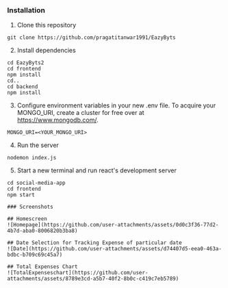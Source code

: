 ### Installation
1) Clone this repository  
```
git clone https://github.com/pragatitanwar1991/EazyByts
```
2) Install dependencies  
```
cd EazyByts2  
cd frontend
npm install
cd..
cd backend
npm install
```
3) Configure environment variables in your new .env file. To acquire your MONGO_URI, create a cluster for free over at https://www.mongodb.com/.
```
MONGO_URI=<YOUR_MONGO_URI> 
```
4) Run the server
```
nodemon index.js
```
5) Start a new terminal and run react's development server
```
cd social-media-app
cd frontend
npm start

### Screenshots

## Homescreen
![Homepage](https://github.com/user-attachments/assets/0d0c3f36-77d2-4b7d-aba0-8006820b3ba8)

## Date Selection for Tracking Expense of particular date
![Date](https://github.com/user-attachments/assets/d74407d5-eea0-463a-bdbc-b709c69c45a7)

## Total Expenses Chart
![TotalExpenseschart](https://github.com/user-attachments/assets/8789e3cd-a5b7-40f2-8b0c-c419c7eb5789)
